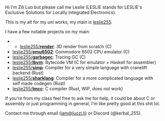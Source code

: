 Hi I'm Zili Luo but please call me Leslie (LESLIE stands for LESLIE's Exclusive Solutions for Locally Integrated Electronics).

This is my alt for my uni works, my main is [leslie255](https://github.com/leslie255).

I have a few notable projects on my main:
- - [leslie255/**render**](https://github.com/leslie255/render): 3D render from scratch (C)
- [leslie255/**emu6502**](https://github.com/leslie255/emu6502): Commodore 6502 CPU emulator (C)
- [leslie255/**garbagec**](https://github.com/leslie255/garbagec): Tracing GC (C)
- [leslie255/**lbvm**](https://github.com/leslie255/lbvm): Bytecode VM (C for emulator + Haskell for assembler)
- [leslie255/**simp**](https://github.com/leslie255/simp): Compiler for a very simple language with cranelift backend (Rust)
- [leslie255/**sharklang**](https://github.com/leslie255/sharklang): Compiler for a more complicated language with self made codegen (Rust) 
- [leslie255/**lmcc**](https://github.com/leslie255/lmcc): C compiler (Rust, WIP, does not work)

If you're from my class feel free to ask me for help, it could be about C or assembly or just programming in general, I'm like pretty good at this shit lol.

Contact me through email ([iam@luozi.li](mailto:iam@luozi.li)) or Discord (@kerbal_255).
